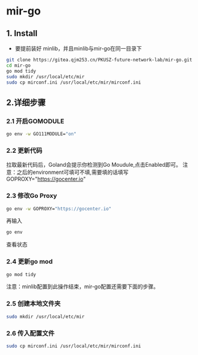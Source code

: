 # mir-go

## 1. Install

- 要提前装好 minlib，并且minlib与mir-go在同一目录下


```bash
git clone https://gitea.qjm253.cn/PKUSZ-future-network-lab/mir-go.git
cd mir-go
go mod tidy
sudo mkdir /usr/local/etc/mir
sudo cp mirconf.ini /usr/local/etc/mir/mirconf.ini
```

## 2.详细步骤
### 2.1 开启GOMODULE
```bash
go env -w GO111MODULE="on"
```

### 2.2 更新代码
拉取最新代码后，Goland会提示你检测到Go Moudule,点击Enabled即可。
注意：之后的environment可填可不填,需要填的话填写GOPROXY="https://gocenter.io"

### 2.3 修改Go Proxy
```bash
go env -w GOPROXY="https://gocenter.io"
```
再输入
```bash
go env
```
查看状态

### 2.4 更新go mod
```bash
go mod tidy
```
注意：minlib配置到此操作结束，mir-go配置还需要下面的步骤。

### 2.5 创建本地文件夹
```bash
sudo mkdir /usr/local/etc/mir
```

### 2.6 传入配置文件
```bash
sudo cp mirconf.ini /usr/local/etc/mir/mirconf.ini
```